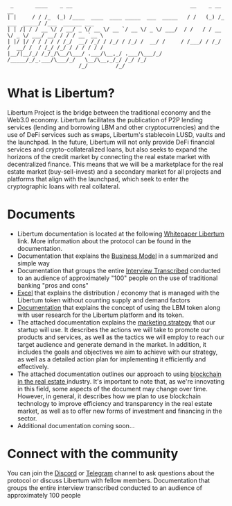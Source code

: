 <div class="snippet-clipboard-content notranslate position-relative overflow-auto"><pre class="notranslate"><code> 
 _       ____    _ __                                      __    _ __              __                
| |     / / /_  (_) /____  ____  ____ _____  ___  _____   / /   (_) /_  ___  _____/ /___  ______ ___ 
| | /| / / __ \/ / __/ _ \/ __ \/ __ `/ __ \/ _ \/ ___/  / /   / / __ \/ _ \/ ___/ __/ / / / __ `__ \
| |/ |/ / / / / / /_/  __/ /_/ / /_/ / /_/ /  __/ /     / /___/ / /_/ /  __/ /  / /_/ /_/ / / / / / /
|__/|__/_/ /_/_/\__/\___/ .___/\__,_/ .___/\___/_/     /_____/_/_.___/\___/_/   \__/\__,_/_/ /_/ /_/ 
                       /_/         /_/                                                              
</code></pre><div class="zeroclipboard-container position-absolute right-0 top-0">
 
# What is Libertum?
 
Libertum Project is the bridge between the traditional economy and the Web3.0 economy. Libertum facilitates the publication of P2P lending services (lending and borrowing LBM and other cryptocurrencies) and the use of DeFi services such as swaps, Libertum's stablecoin LUSD, vaults and the launchpad. In the future, Libertum will not only provide DeFi financial services and crypto-collateralized loans, but also seeks to expand the horizons of the credit market by connecting the real estate market with decentralized finance. This means that we will be a marketplace for the real estate market (buy-sell-invest) and a secondary market for all projects and platforms that align with the launchpad, which seek to enter the cryptographic loans with real collateral.
# Documents 
- Libertum documentation is located at the following  <a href="Libertum Project whitepaper ENG.pdf" rel="nofollow" _istranslated="1">Whitepaper Libertum</a> link. More information about the protocol can be found in the documentation.
- Documentation that explains the <a href="Business Model Canvas.pdf" rel="nofollow" _istranslated="1">Business Model</a> in a summarized and simple way
- Documentation that groups the entire  <a href="Interview Transcript.pdf" rel="nofollow" _istranslated="1">Interview Transcribed</a> conducted to an audience of approximately "100" people on the use of traditional banking "pros and cons"
- <a href="Tokenomics_distribution.xlsx" rel="nofollow" _istranslated="1">Excel</a>  that explains the distribution / economy that is managed with the Libertum token without counting supply and demand factors
- <a href="Tokenomics Libertum.pdf" rel="nofollow" _istranslated="1">Documentation</a> that explains the concept of using the LBM token along with user research for the Libertum platform and its token.
- The attached documentation explains the <a href="MarketingENG.pdf" rel="nofollow" _istranslated="1">marketing strategy</a>  that our startup will use. It describes the actions we will take to promote our products and services, as well as the tactics we will employ to reach our target audience and generate demand in the market. In addition, it includes the goals and objectives we aim to achieve with our strategy, as well as a detailed action plan for implementing it efficiently and effectively.
- The attached documentation outlines our approach to using <a href="Real Estate ENG.pdf" rel="nofollow" _istranslated="1">blockchain in the real estate </a> industry. It's important to note that, as we're innovating in this field, some aspects of the document may change over time. However, in general, it describes how we plan to use blockchain technology to improve efficiency and transparency in the real estate market, as well as to offer new forms of investment and financing in the sector.
- Additional documentation coming soon...
 
 # Connect with the community
 You can join the <a href="https://discord.gg/cAB2MKRw7b" target="_blank" rel="noopener noreferrer">Discord</a> or <a href="https://t.me/LibertumProject" rel="nofollow" _istranslated="1">Telegram</a> channel to ask questions about the protocol or discuss Libertum with fellow members.
Documentation that groups the entire interview transcribed conducted to an audience of approximately 100 people
